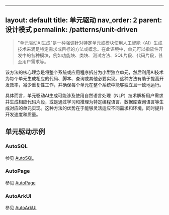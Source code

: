 

---
layout: default
title: 单元驱动
nav_order: 2
parent: 设计模式
permalink: /patterns/unit-driven
---

> "单元驱动AI生成"是一种强调针对特定单元或模块使用人工智能（AI）生成技术来满足特定需求或目标的方法或概念。在此语境中，单元可以指软件开发中的各种模块，例如功能块、类块、测试方法、SQL片段、代码片段，甚至用户需求等。

该方法的核心理念是将整个系统或应用程序拆分为小型独立单元，然后利用AI技术为每个单元生成相应的代码、脚本、查询或其他必要实现。这种方法有助于提高开发效率，减少重复性工作，并确保每个单元在整个系统中能够独立且一致地运行。

具体而言，单元驱动AI生成可能涉及使用自然语言处理（NLP）技术解析用户需求并生成相应代码片段，或是通过学习和推理为特定编程语言、数据库查询语言等生成对应的单元实现。这种方法的优势在于能够灵活适应不同需求和环境，同时提升开发速度和质量。

## 单元驱动示例

### AutoSQL

参见 [AutoSQL](https://github.com/unit-mesh/auto-dev/tree/master/exts/database/src/main/kotlin/cc/unitmesh/database/flow)

### AutoPage

参见 [AutoPage](https://github.com/unit-mesh/auto-dev/tree/master/javascript/src/main/kotlin/cc/unitmesh/ide/javascript/flow)

### AutoArkUI

参见 [AutoArkUI](https://github.com/unit-mesh/auto-dev/tree/master/exts/ext-harmonyos/src/main/kotlin/cc/unitmesh/harmonyos/actions/auto)
